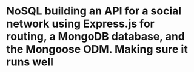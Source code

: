 # NoSQL building an API for a social network using Express.js for routing, a MongoDB database, and the Mongoose ODM. Making sure it runs well
